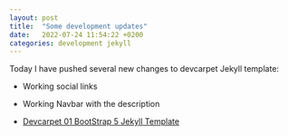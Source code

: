 ```yaml
---
layout: post
title:  "Some development updates"
date:   2022-07-24 11:54:22 +0200
categories: development jekyll
---
```

Today I have pushed several new changes to devcarpet Jekyll template: 

* Working social links
* Working Navbar with the description

* [Devcarpet 01 BootStrap 5 Jekyll Template](https://github.com/bluszcz/jekyll-theme-devcarpet-01)


